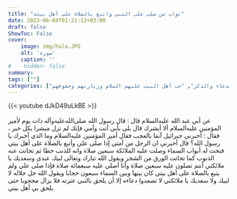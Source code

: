 ```yaml
---
title: "ثواب من صلى على النبي واتبع بالصلاة على أهل بيته"
date: 2023-06-04T01:21:13+03:00
draft: false
ShowToc: False
cover:
    image: img/hala.JPG
    alt: 'صورة'
    caption: ''
#    hidden: false
summary: 
tags: [""]
categories: ["الدعاء والذكر", "حب أهل البيت عليهم السلام وزيارتهم وحقوقهم"]
---
```

{{< youtube dJkD49uLkBE >}}  
 <br>
عن أبي عبد الله عليه‌السلام قال : قال
رسول الله صلى‌الله‌عليه‌وآله ذات يوم لأمير المؤمنين عليه‌السلام ألا أبشرك قال بلى بأبي أنت
وأمي فإنك لم تزل مبشرا بكل خير ، فقال : أخبرني جبرائيل آنفا بالعجب
فقال أمير المؤمنين عليه‌السلام وما الذي أخبرك يا رسول الله؟ قال أخبرني ان
الرجل من أمتي إذا صلى علي وأتبع بالصلاة على أهل بيتي فتحت له أبواب
السماء وصلت عليه الملائكة سبعين صلاة وانه للذنب حطا ثم تحاتت
عنه الذنوب كما تحاتت الورق من الشجر ويقول الله تبارك وتعالى لبيك
عبدي وسعديك يا ملائكتي أنتم تصلون عليه سبعين صلاة وأنا أصلي عليه
سبعمائة صلاة فإذا صلى علي ولم يتبع بالصلاة على أهل بيتي كان بينها
وبين السماء سبعون حجابا ويقول الله جل جلاله لا لبيك ولا سعديك
يا ملائكتي لا تصعدوا دعاءه إلا أن يلحق بالنبي عترته فلا يزال محجوبا
حتى يلحق بي أهل بيتي.

